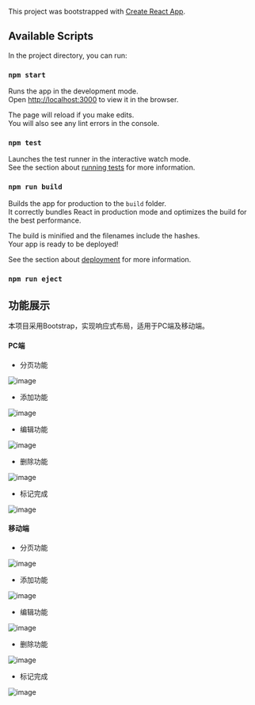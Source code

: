 This project was bootstrapped with [Create React App](https://github.com/facebook/create-react-app).

## Available Scripts

In the project directory, you can run:

### `npm start`

Runs the app in the development mode.<br />
Open [http://localhost:3000](http://localhost:3000) to view it in the browser.

The page will reload if you make edits.<br />
You will also see any lint errors in the console.

### `npm test`

Launches the test runner in the interactive watch mode.<br />
See the section about [running tests](https://facebook.github.io/create-react-app/docs/running-tests) for more information.

### `npm run build`

Builds the app for production to the `build` folder.<br />
It correctly bundles React in production mode and optimizes the build for the best performance.

The build is minified and the filenames include the hashes.<br />
Your app is ready to be deployed!

See the section about [deployment](https://facebook.github.io/create-react-app/docs/deployment) for more information.

### `npm run eject`

## 功能展示

本项目采用Bootstrap，实现响应式布局，适用于PC端及移动端。

#### PC端

- 分页功能

![image](https://github.com/boisduval/repo/blob/master/asset/%E5%88%86%E9%A1%B5PC.gif)

- 添加功能

![image](https://github.com/boisduval/repo/blob/master/asset/%E6%B7%BB%E5%8A%A0PC.gif)

- 编辑功能

![image](https://github.com/boisduval/repo/blob/master/asset/%E7%BC%96%E8%BE%91PC.gif)

- 删除功能

![image](https://github.com/boisduval/repo/blob/master/asset/%E5%88%A0%E9%99%A4PC.gif)

- 标记完成

![image](https://github.com/boisduval/repo/blob/master/asset/%E6%A0%87%E8%AE%B0%E5%AE%8C%E6%88%90PC.gif)

#### 移动端

- 分页功能

![image](https://github.com/boisduval/repo/blob/master/asset/%E5%88%86%E9%A1%B5Mobile.gif)

- 添加功能

![image](https://github.com/boisduval/repo/blob/master/asset/%E6%B7%BB%E5%8A%A0Mobile1.gif)

- 编辑功能

![image](https://github.com/boisduval/repo/blob/master/asset/%E7%BC%96%E8%BE%91Mobile.gif)

- 删除功能

![image](https://github.com/boisduval/repo/blob/master/asset/%E5%88%A0%E9%99%A4Mobile.gif)

- 标记完成

![image](https://github.com/boisduval/repo/blob/master/asset/%E6%A0%87%E8%AE%B0%E5%AE%8C%E6%88%90Mobile.gif)

